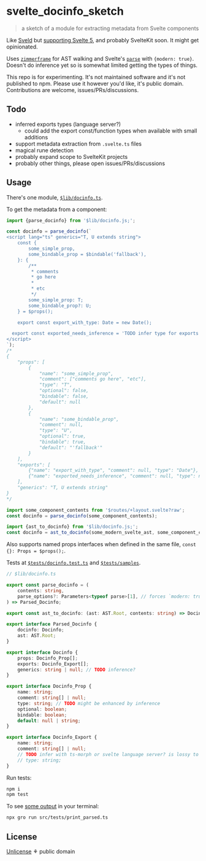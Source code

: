 # svelte_docinfo_sketch

> a sketch of a module for extracting metadata from Svelte components

Like [Sveld](https://github.com/carbon-design-system/sveld)
but [supporting Svelte 5](https://github.com/carbon-design-system/sveld/issues/128),
and probably SvelteKit soon. It might get opinionated.

Uses [`zimmerframe`](https://github.com/rich-harris/zimmerframe) for AST walking
and Svelte's [`parse`](https://github.com/sveltejs/svelte/blob/6534f507ce0a39b50b851d67868a1716cca6efae/packages/svelte/src/compiler/index.js#L105)
with `{modern: true}`.
Doesn't do inference yet so is somewhat limited getting the types of things.

This repo is for experimenting. It's not maintained software and it's not published to npm.
Please use it however you'd like, it's public domain.
Contributions are welcome, issues/PRs/discussions.

## Todo

- inferred exports types (language server?)
  - could add the export const/function types when available with small additions
- support metadata extraction from `.svelte.ts` files
- magical rune detection
- probably expand scope to SvelteKit projects
- probably other things, please open issues/PRs/discussions

## Usage

There's one module, [`$lib/docinfo.ts`](./src/lib/docinfo.ts).

To get the metadata from a component:

```ts
import {parse_docinfo} from '$lib/docinfo.js;';

const docinfo = parse_docinfo(`
<script lang="ts" generics="T, U extends string">
	const {
		some_simple_prop,
		some_bindable_prop = $bindable('fallback'),
	}: {
		/**
		 * comments
		 * go here
		 *
		 * etc
		 */
		some_simple_prop: T;
		some_bindable_prop?: U;
	} = $props();

	export const export_with_type: Date = new Date();

  export const exported_needs_inference = 'TODO infer type for exports';
</script>
`);
/*
{
	"props": [
		{
			"name": "some_simple_prop",
			"comment": ["comments go here", "etc"],
			"type": "T",
			"optional": false,
			"bindable": false,
			"default": null
		},
		{
			"name": "some_bindable_prop",
			"comment": null,
			"type": "U",
			"optional": true,
			"bindable": true,
			"default": "'fallback'"
		}
	],
	"exports": [
		{"name": "export_with_type", "comment": null, "type": "Date"},
		{"name": "exported_needs_inference", "comment": null, "type": null}
	],
	"generics": "T, U extends string"
}
*/

import some_component_contents from '$routes/+layout.svelte?raw';
const docinfo = parse_docinfo(some_component_contents);

import {ast_to_docinfo} from '$lib/docinfo.js;';
const docinfo = ast_to_docinfo(some_modern_svelte_ast, some_component_contents);
```

Also supports named props interfaces when defined in the same file, `const {}: Props = $props();`.

Tests at [`$tests/docinfo.test.ts`](./src/tests/docinfo.test.ts)
and [`$tests/samples`](./src/tests/samples).

```ts
// $lib/docinfo.ts

export const parse_docinfo = (
	contents: string,
	parse_options?: Parameters<typeof parse>[1], // forces `modern: true`
) => Parsed_Docinfo;

export const ast_to_docinfo: (ast: AST.Root, contents: string) => Docinfo;

export interface Parsed_Docinfo {
	docinfo: Docinfo;
	ast: AST.Root;
}

export interface Docinfo {
	props: Docinfo_Prop[];
	exports: Docinfo_Export[];
	generics: string | null; // TODO inference?
}

export interface Docinfo_Prop {
	name: string;
	comment: string[] | null;
	type: string; // TODO might be enhanced by inference
	optional: boolean;
	bindable: boolean;
	default: null | string;
}

export interface Docinfo_Export {
	name: string;
	comment: string[] | null;
	// TODO infer with ts-morph or svelte language server? is lossy to parse from the AST
	// type: string;
}
```

Run tests:

```bash
npm i
npm test
```

To see [some output](./src/tests/print_parsed.ts) in your terminal:

```bash
npx gro run src/tests/print_parsed.ts
```

## License

[Unlicense](license) ⚘ public domain
